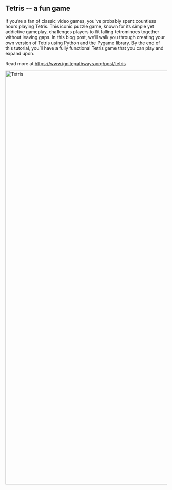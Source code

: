 ## Tetris -- a fun game
 
If you’re a fan of classic video games, you've probably spent countless hours playing Tetris. This iconic puzzle game, known for its simple yet addictive gameplay, challenges players to fit falling tetrominoes together without leaving gaps. In this blog post, we’ll walk you through creating your own version of Tetris using Python and the Pygame library. By the end of this tutorial, you’ll have a fully functional Tetris game that you can play and expand upon.

Read more at https://www.ignitepathways.org/post/tetris

<img width="1289" alt="Tetris" src="https://static.wixstatic.com/media/9c8449_baea32b6c5114e71a93b6037701c7177~mv2.jpg/v1/fill/w_614,h_614,al_c,lg_1,q_85,enc_auto/9c8449_baea32b6c5114e71a93b6037701c7177~mv2.jpg">

